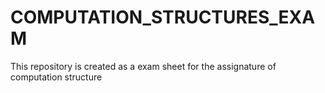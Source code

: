 # COMPUTATION_STRUCTURES_EXAM
This repository is created as a exam sheet for the assignature of computation structure
